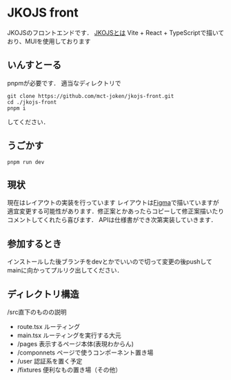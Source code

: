 # JKOJS front
JKOJSのフロントエンドです．
[JKOJSとは](https://github.com/mct-joken/kojs3-backend)
Vite + React + TypeScriptで描いており、MUIを使用しております

## いんすとーる
pnpmが必要です．
適当なディレクトリで
```
git clone https://github.com/mct-joken/jkojs-front.git
cd ./jkojs-front
pnpm i
```
してください．
## うごかす
```
pnpm run dev
```

## 現状
現在はレイアウトの実装を行っています
レイアウトは[Figma](https://www.figma.com/file/lJdWzgtWQ254l1R60imftP/jkojs?node-id=0%3A1&t=2OHEVFldJ1xik5Kw-1)で描いていますが適宜変更する可能性があります．修正案とかあったらコピーして修正案描いたりコメントしてくれたら喜びます．
APIは仕様書ができ次第実装していきます．

## 参加するとき
インストールした後ブランチをdevとかでいいので切って変更の後pushしてmainに向かってプルリク出してください．

## ディレクトリ構造
/src直下のものの説明
- route.tsx ルーティング
- main.tsx ルーティングを実行する大元
- /pages 表示するページ本体(表現わからん)
- /componnets ページで使うコンポーネント置き場
- /user 認証系を置く予定
- /fixtures 便利なもの置き場（その他）
